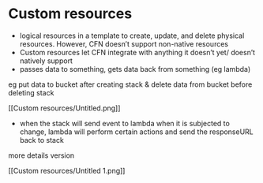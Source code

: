 # Custom resources

- logical resources in a template to create, update, and delete physical resources. However, CFN doesn’t support non-native resources
- Custom resources let CFN integrate with anything it doesn’t yet/ doesn’t natively support
- passes data to something, gets data back from something (eg lambda)

eg put data to bucket after creating stack & delete data from bucket before deleting stack

[[Custom resources/Untitled.png]]

- when the stack will send event to lambda when it is subjected to change, lambda will perform certain actions and send the responseURL back to stack

more details version

[[Custom resources/Untitled 1.png]]
